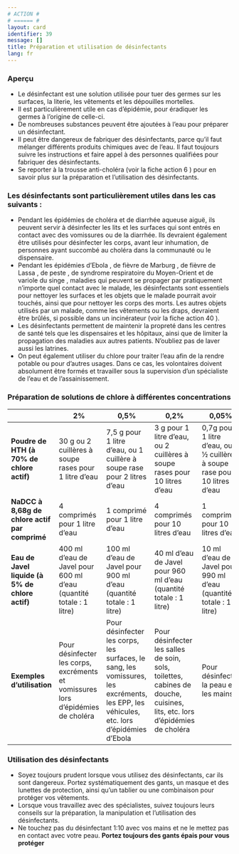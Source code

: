 ```yaml
---
# ACTION #
# ====== #
layout: card
identifier: 39
message: []
title: Préparation et utilisation de désinfectants
lang: fr
---
```


### Aperçu
- Le désinfectant est une solution utilisée pour tuer des germes sur les surfaces, la literie, les vêtements et les dépouilles mortelles.
- Il est particulièrement utile en cas d’épidémie, pour éradiquer les germes à l’origine de celle-ci.
- De nombreuses substances peuvent être ajoutées à l’eau pour préparer un désinfectant.
- Il peut être dangereux de fabriquer des désinfectants, parce qu’il faut mélanger différents produits chimiques avec de l’eau. Il faut toujours suivre les instructions et faire appel à des personnes qualifiées pour fabriquer des désinfectants.
- Se reporter à la trousse anti-choléra (voir la fiche action 6 <a class="crosslink" href="{% render_depth %}{% render_link action|6 %}"><i class="fas fa-external-link-alt" aria-hidden="true"></i></a>) pour en savoir plus sur la préparation et l’utilisation des désinfectants.

### Les désinfectants sont particulièrement utiles dans les cas suivants :

- Pendant les épidémies de choléra et de diarrhée aqueuse aiguë, ils peuvent servir à désinfecter les lits et les surfaces qui sont entrés en contact avec des vomissures ou de la diarrhée. Ils devraient également être utilisés pour désinfecter les corps, avant leur inhumation, de personnes ayant succombé au choléra dans la communauté ou le dispensaire.
- Pendant les épidémies d’Ebola <a class="crosslink" href="{% render_depth %}{% render_link disease|17 %}"><i class="fas fa-external-link-alt" aria-hidden="true"></i></a>, de fièvre de Marburg <a class="crosslink" href="{% render_depth %}{% render_link disease|19 %}"><i class="fas fa-external-link-alt" aria-hidden="true"></i></a>, de fièvre de Lassa <a class="crosslink" href="{% render_depth %}{% render_link disease|18 %}"><i class="fas fa-external-link-alt" aria-hidden="true"></i></a>, de peste <a class="crosslink" href="{% render_depth %}{% render_link disease|20 %}"><i class="fas fa-external-link-alt" aria-hidden="true"></i></a>, de syndrome respiratoire du Moyen-Orient <a class="crosslink" href="{% render_depth %}{% render_link disease|24 %}"><i class="fas fa-external-link-alt" aria-hidden="true"></i></a> et de variole du singe <a class="crosslink" href="{% render_depth %}{% render_link disease|25 %}"><i class="fas fa-external-link-alt" aria-hidden="true"></i></a>, maladies qui peuvent se propager par pratiquement n’importe quel contact avec le malade, les désinfectants sont essentiels pour nettoyer les surfaces et les objets que le malade pourrait avoir touchés, ainsi que pour nettoyer les corps des morts. Les autres objets utilisés par un malade, comme les vêtements ou les draps, devraient être brûlés, si possible dans un incinérateur (voir la fiche action 40 <a class="crosslink" href="{% render_depth %}{% render_link action|40 %}"><i class="fas fa-external-link-alt" aria-hidden="true"></i></a>).
- Les désinfectants permettent de maintenir la propreté dans les centres de santé tels que les dispensaires et les hôpitaux, ainsi que de limiter la propagation des maladies aux autres patients. N’oubliez pas de laver aussi les latrines.
- On peut également utiliser du chlore pour traiter l’eau afin de la rendre potable ou pour d’autres usages. Dans ce cas, les volontaires doivent absolument être formés et travailler sous la supervision d’un spécialiste de l’eau et de l’assainissement.

### Préparation de solutions de chlore à différentes concentrations

|  |	2%	| 0,5% | 0,2% | 0,05%
|---|---|---|---|---|
| **Poudre de HTH (à 70% de chlore actif)** | 30 g ou 2 cuillères à soupe rases pour 1 litre d’eau | 7,5 g pour 1 litre d’eau, ou 1 cuillère à soupe rase pour 2 litres d’eau | 3 g pour 1 litre d’eau, ou 2 cuillères à soupe rases pour 10 litres d’eau | 0,7g pour 1 litre d’eau, ou ½ cuillère à soupe rase pour 10 litres d’eau |
| **NaDCC à 8,68g de chlore actif par comprimé** | 4 comprimés pour 1 litre d’eau | 1 comprimé pour 1 litre d’eau | 4 comprimés pour 10 litres d’eau | 1 comprimé pour 10 litres d’eau |
| **Eau de Javel liquide (à 5% de chlore actif)** | 400 ml d’eau de Javel pour 600 ml d’eau (quantité totale : 1 litre) | 100 ml d’eau de Javel pour 900 ml d’eau (quantité totale : 1 litre) | 40 ml d’eau de Javel pour 960 ml d’eau (quantité totale : 1 litre) | 10 ml d’eau de Javel pour 990 ml d’eau (quantité totale : 1 litre) |
| **Exemples d’utilisation** | Pour désinfecter les corps, excréments et vomissures lors d’épidémies de choléra | Pour désinfecter les corps, les surfaces, le sang, les vomissures, les excréments, les EPP, les véhicules, etc. lors d’épidémies d’Ebola | Pour désinfecter les salles de soin, sols, toilettes, cabines de douche, cuisines, lits, etc. lors d’épidémies de choléra | Pour désinfecter la peau et les mains |

### Utilisation des désinfectants
- Soyez toujours prudent lorsque vous utilisez des désinfectants, car ils sont dangereux. Portez systématiquement des gants, un masque et des lunettes de protection, ainsi qu’un tablier ou une combinaison pour protéger vos vêtements.
- Lorsque vous travaillez avec des spécialistes, suivez toujours leurs conseils sur la préparation, la manipulation et l’utilisation des désinfectants.
- Ne touchez pas du désinfectant 1:10 avec vos mains et ne le mettez pas en contact avec votre peau. **Portez toujours des gants épais pour vous protéger**
